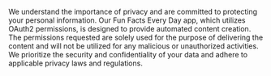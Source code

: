 We understand the importance of privacy and are committed to protecting your personal information.
Our Fun Facts Every Day app, which utilizes OAuth2 permissions, is designed to provide automated content creation.
The permissions requested are solely used for the purpose of delivering the content and will not be utilized for any malicious or unauthorized activities.
We prioritize the security and confidentiality of your data and adhere to applicable privacy laws and regulations.
